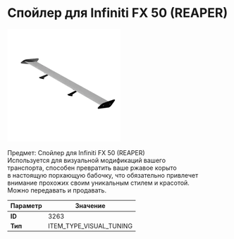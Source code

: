 # Спойлер для Infiniti FX 50 (REAPER)

![Item Image](../img/3263.webp?raw=true)

Предмет: Спойлер для Infiniti FX 50 (REAPER)<br>Используется для визуальной модификаций вашего<br>транспорта, способен превратить ваше ржавое корыто<br>в настоящую порхающую бабочку, что обязательно привлечет<br>внимание прохожих своим уникальным стилем и красотой.<br>Можно передавать и продавать.


| Параметр | Значение |
|----------|----------|
| **ID** | 3263 |
| **Тип** | ITEM_TYPE_VISUAL_TUNING |

